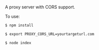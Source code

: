 A proxy server with CORS support.

To use:

```bash
$ npm install
```
```bash
$ export PROXY_CORS_URL=yourtargeturl.com
```
```bash
$ node index
```
